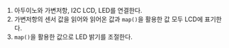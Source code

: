 1. 아두이노와 가변저항, I2C LCD, LED를 연결한다.
2. 가변저항의 센서 값을 읽어와 읽어온 값과 `map()`을 활용한 값 모두 LCD에 표기한다.
3. `map()`을 활용한 값으로 LED 밝기를 조절한다.
